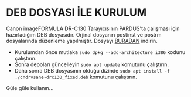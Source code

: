 # DEB DOSYASI İLE KURULUM
Canon imageFORMULA DR-C130 Tarayıcısının PARDUS'ta çalışması için hazırladığım DEB dosyasıdır. Orjinal dosyanın postinst ve postrm dosyalarında düzenleme yapılmıştır. Dosyayı [BURADAN](https://github.com/yahyayildirim/canon_dr_c130/blob/beta/cndrvsane-drc130_fixed.deb?raw=true) indirin.
* Kurulumdan önce mutlaka `sudo dpkg --add-architecture i386` kodunu çalıştırın.
* Sonra depoları güncelleyin `sudo apt update` komutunu çalıştırın.
* Daha sonra DEB dosyasının olduğu dizinde `sudo apt install -f ./cndrvsane-drc130_fixed.deb` komutunu çalıştırın.

Güle güle kullanın...
